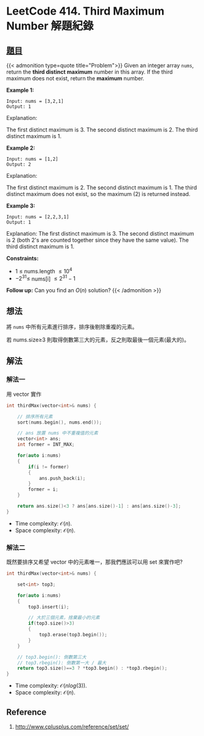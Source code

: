 # LeetCode 414. Third Maximum Number 解題紀錄


## [題目](https://leetcode.com/problems/third-maximum-number/)

{{< admonition type=quote title="Problem">}}
Given an integer array `nums`, return the **third distinct maximum** number in this array. If the third maximum does not exist, return the **maximum** number.

**Example 1:**

```
Input: nums = [3,2,1]
Output: 1
```

Explanation:

The first distinct maximum is 3.
The second distinct maximum is 2.
The third distinct maximum is 1.

**Example 2:**

```
Input: nums = [1,2]
Output: 2
```

Explanation:

The first distinct maximum is 2.
The second distinct maximum is 1.
The third distinct maximum does not exist, so the maximum (2) is returned instead.

**Example 3:**

```
Input: nums = [2,2,3,1]
Output: 1
```

Explanation:
The first distinct maximum is 3.
The second distinct maximum is 2 (both 2's are counted together since they have the same value).
The third distinct maximum is 1.

**Constraints:**

-   1 $\leq$ nums.length $\leq 10^4$
-   $-2^{31} \leq$ nums[i] $\leq 2^{31} - 1$

**Follow up:** Can you find an $O(n)$ solution?
{{< /admonition >}}

## 想法

將 `nums` 中所有元素進行排序，排序後剔除重複的元素。

若 nums.size$\geq$3 則取得倒數第三大的元素，反之則取最後一個元素(最大的)。

## 解法

### 解法一

用 vector 實作

```cpp
int thirdMax(vector<int>& nums) {

    // 排序所有元素
    sort(nums.begin(), nums.end());

    // ans 放置 nums 中不重複值的元素
    vector<int> ans;
    int former = INT_MAX;

    for(auto i:nums)
    {
        if(i != former)
        {
            ans.push_back(i);
        }
        former = i;
    }

    return ans.size()<3 ? ans[ans.size()-1] : ans[ans.size()-3];
}
```

-   Time complexity: $\mathcal{O}(n)$.
-   Space complexity: $\mathcal{O}(n)$.

### 解法二

既然要排序又希望 vector 中的元素唯一，那我們應該可以用 set 來實作吧?

```cpp
int thirdMax(vector<int>& nums) {

    set<int> top3;

    for(auto i:nums)
    {
        top3.insert(i);

        // 大於三個元素，捨棄最小的元素
        if(top3.size()>3)
        {
            top3.erase(top3.begin());
        }
    }

    // top3.begin(): 倒數第三大
    // top3.rbegin(): 倒數第一大 / 最大
    return top3.size()==3 ? *top3.begin() : *top3.rbegin();
}
```

-   Time complexity: $\mathcal{O}(nlog(3))$.
-   Space complexity: $\mathcal{O}(n)$.

## Reference

1. http://www.cplusplus.com/reference/set/set/

